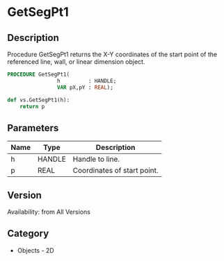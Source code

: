 # GetSegPt1

## Description
Procedure GetSegPt1 returns the X-Y coordinates of the start point of the referenced line, wall, or linear dimension object.

```pascal
PROCEDURE GetSegPt1(
				h         : HANDLE;
				VAR pX,pY : REAL);
```

```python
def vs.GetSegPt1(h):
    return p
```

## Parameters
|Name|Type|Description|
|---|---|---|
|h|HANDLE|Handle to line.|
|p|REAL|Coordinates of start point.|

## Version
Availability: from All Versions

## Category
* Objects - 2D

